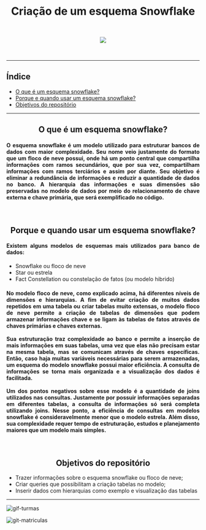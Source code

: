 <h1 align="center">Criação de um esquema Snowflake</h1><br>
<p align="center">
<img loading="lazy" src="https://img.shields.io/badge/STATUS-FINALIZADO-badge"/>
</p>
<br>

<hr></hr>

## Índice

* [O que é um esquema snowflake?](#-o-que-é-um-esquema-snowflake)
* [Porque e quando usar um esquema snowflake?](#-porque-e-quando-usar-um-esquema-snowflake)
* [Objetivos do repositório](#objetivos-do-repositório)
<hr></hr>

<h2 align="center"> O que é um esquema snowflake?</h2>

<h4 align="justify">O esquema snowflake é um modelo utilizado para estruturar bancos de dados com maior complexidade. Seu nome veio justamente do formato que um floco de neve possui, onde há um ponto central que compartilha informações com ramos secundários, que por sua vez, compartilham informações com ramos terciários e assim por diante. Seu objetivo é eliminar a redundância de informações e reduzir a quantidade de dados no banco. A hierarquia das informações e suas dimensões são preservadas no modelo de dados por meio do relacionamento de chave externa e chave primária, que será exemplificado no código.</h4><br>

<h2 align="center"> Porque e quando usar um esquema snowflake?</h2>

<h4 align="justify">Existem alguns modelos de esquemas mais utilizados para banco de dados:</h4>

* Snowflake ou floco de neve
* Star ou estrela
* Fact Constellation ou constelação de fatos (ou modelo hibrido)

<h4 align="justify">No modelo floco de neve, como explicado acima, há diferentes níveis de dimensões e hierarquias. A fim de evitar criação de muitos dados repetidos em uma tabela ou criar tabelas muito extensas, o modelo floco de neve permite a criação de tabelas de dimensões que podem armazenar informações chave e se ligam às tabelas de fatos através de chaves primárias e chaves externas.<br>
<br>
Sua estruturação traz complexidade ao banco e permite a inserção de mais informações em suas tabelas, uma vez que elas não precisam estar na mesma tabela, mas se comunicam através de chaves específicas. Então, caso haja muitas variáveis necessárias para serem armazenadas, um esquema do modelo snowflake possui maior eficiência. A consulta de informações se torna mais organizada e a visualização dos dados é facilitada.<br>
<br>
Um dos pontos negativos sobre esse modelo é a quantidade de joins utilizados nas consultas. Justamente por possuir informações separadas em diferentes tabelas, a consulta de informações só será completa utilizando joins. Nesse ponto, a eficiência de consultas em modelos snowflake é consideravelmente menor que o modelo estrela. Além disso, sua complexidade requer tempo de estruturação, estudos e planejamento maiores que um modelo mais simples.</h4><br>

<h2 align="center">Objetivos do repositório</h2>

* Trazer informações sobre o esquema snowflake ou floco de neve;
* Criar queries que possibilitam a criação tabelas no modelo;
* Inserir dados com hierarquias como exemplo e visualização das tabelas

<hr></hr>

![gif-turmas](https://github.com/fsbettecher/snowflake_table/assets/62480910/ea222b90-2e49-4cc7-a5f4-476239a5a748)

![git-matriculas](https://github.com/fsbettecher/snowflake_table/assets/62480910/2cc137be-45ea-4549-8f0d-c59d0ca849e7)
